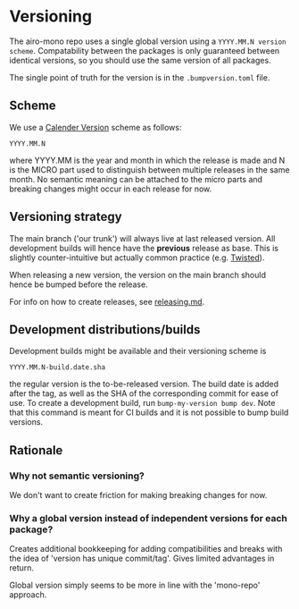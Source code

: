 # Versioning


The airo-mono repo uses a single global version using a `YYYY.MM.N version scheme`.
Compatability between the packages is only guaranteed between identical versions, so you should use the same version of all packages.

The single point of truth for the version is in the `.bumpversion.toml` file.

## Scheme
We use a [Calender Version](https://calver.org/) scheme as follows:

```
YYYY.MM.N
```

where YYYY.MM is the year and month in which the release is made and N is the MICRO part used to distinguish between multiple releases in the same month. No semantic meaning can be attached to the micro parts and breaking changes might occur in each release for now.

## Versioning strategy
The main branch ('our trunk') will always live at last released version. All development builds will hence have the **previous** release as base.
This is slightly counter-intuitive but actually common practice (e.g. [Twisted](https://github.com/twisted/twisted/tree/trunk)).

When releasing a new version, the version on the main branch should hence be bumped before the release.

For info on how to create releases, see [releasing.md](releasing.md).


## Development distributions/builds
Development builds might be available and their versioning scheme is
```
YYYY.MM.N-build.date.sha
```

the regular version is the to-be-released version. The build date is added after the tag, as well as the SHA of the corresponding commit for ease of use.
To create a development build, run `bump-my-version bump dev`. Note that this command is meant for CI builds and it is not possible to bump build versions.
## Rationale
### Why not semantic versioning?

We don't want to create friction for making breaking changes for now.

### Why a global version instead of independent versions for each package?

Creates additional bookkeeping for adding compatibilities and breaks with the idea of 'version has unique commit/tag'.
Gives limited advantages in return.

Global version simply seems to be more in line with the 'mono-repo' approach.

